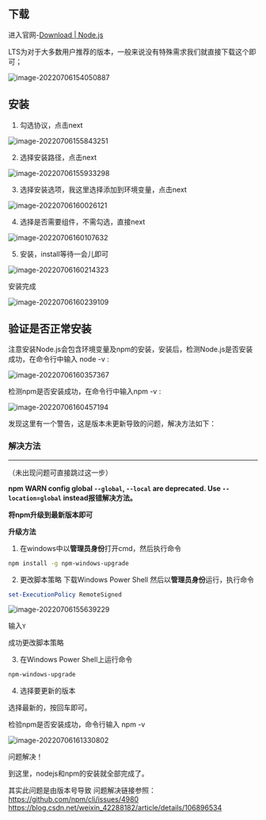 ## 下载

进入官网-[Download | Node.js](https://nodejs.org/en/download/)

LTS为对于大多数用户推荐的版本，一般来说没有特殊需求我们就直接下载这个即可；

![image-20220706154050887](https://pic.xinsong.xyz/img/202207061540107.png)

## 安装

1. 勾选协议，点击next

![image-20220706155843251](https://pic.xinsong.xyz/img/202207061558298.png)

2. 选择安装路径，点击next

![image-20220706155933298](https://pic.xinsong.xyz/img/202207061559341.png)

3. 选择安装选项，我这里选择添加到环境变量，点击next

![image-20220706160026121](https://pic.xinsong.xyz/img/202207061600165.png)

4. 选择是否需要组件，不需勾选，直接next

![image-20220706160107632](https://pic.xinsong.xyz/img/202207061601678.png)

5. 安装，install等待一会儿即可

![image-20220706160214323](https://pic.xinsong.xyz/img/202207061602367.png)

安装完成

![image-20220706160239109](https://pic.xinsong.xyz/img/202207061602156.png)

## 验证是否正常安装

注意安装Node.js会包含环境变量及npm的安装，安装后，检测Node.js是否安装成功，在命令行中输入 node -v :

![image-20220706160357367](https://pic.xinsong.xyz/img/202207061603386.png)

检测npm是否安装成功，在命令行中输入npm -v :

![image-20220706160457194](https://pic.xinsong.xyz/img/202207061604218.png)

发现这里有一个警告，这是版本未更新导致的问题，解决方法如下：

### 解决方法

---

（未出现问题可直接跳过这一步）

**npm WARN config global `--global`, `--local` are deprecated. Use `--location=global` instead报错解决方法。**

**将npm升级到最新版本即可**

**升级方法**

1. 在windows中以**管理员身份**打开cmd，然后执行命令

```bash
npm install -g npm-windows-upgrade
```

2. 更改脚本策略
   下载Windows Power Shell
   然后以**管理员身份**运行，执行命令

```powershell
set-ExecutionPolicy RemoteSigned
```

![image-20220706155639229](https://pic.xinsong.xyz/img/202207061606652.png)

输入`Y`

成功更改脚本策略

3. 在Windows Power Shell上运行命令

```powershell
npm-windows-upgrade
```

4. 选择要更新的版本

选择最新的，按回车即可。



检验npm是否安装成功，命令行输入 npm -v

![image-20220706161330802](https://pic.xinsong.xyz/img/202207061613828.png)



问题解决！

到这里，nodejs和npm的安装就全部完成了。

其实此问题是由版本号导致
问题解决链接参照：
https://github.com/npm/cli/issues/4980
https://blog.csdn.net/weixin_42288182/article/details/106896534



